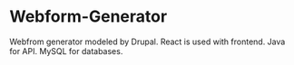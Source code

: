 # Webform-Generator
Webfrom generator modeled by Drupal. 
React is used with frontend. Java for API. MySQL for databases.
